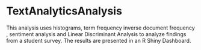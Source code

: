 # TextAnalyticsAnalysis
This analysis uses histograms, term frequency inverse document frequency , sentiment analysis and Linear Discriminant Analysis to analyze findings from a student survey. The results are presented in an R Shiny Dashboard.
